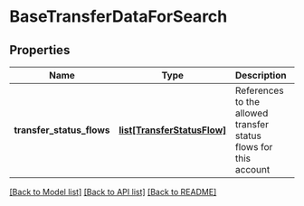 # BaseTransferDataForSearch

## Properties
Name | Type | Description | Notes
------------ | ------------- | ------------- | -------------
**transfer_status_flows** | [**list[TransferStatusFlow]**](TransferStatusFlow.md) | References to the allowed transfer status flows for this account   | [optional] 

[[Back to Model list]](../README.md#documentation-for-models) [[Back to API list]](../README.md#documentation-for-api-endpoints) [[Back to README]](../README.md)


